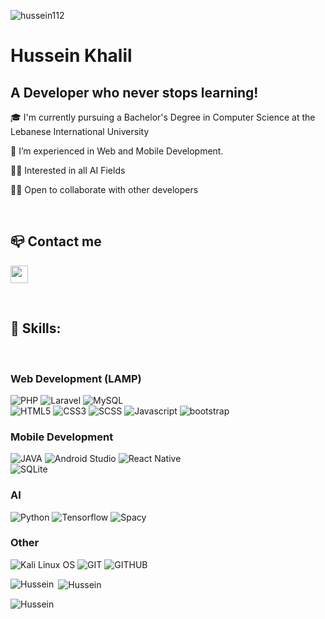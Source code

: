 <p align="left" > <img src="https://komarev.com/ghpvc/?username=hussein112&label=Profile%20views&color=0e75b6&style=flat" alt="hussein112" /></p>

<h1>Hussein Khalil</h1>
<h2>A Developer who never stops learning!</h2>

<p>🎓 I'm currently pursuing a Bachelor's Degree in Computer Science at the Lebanese International University</p>
<p>🤖 I’m experienced in Web and Mobile Development.</p>
<p>👨‍💻 Interested in all AI Fields</p>
<p>👨‍💻 Open to collaborate with other developers</p>

<br>

<h2>📪 Contact me</h2>
<p>
  <a href="mailto:husseinkhalil420@gmail.com" target="_blank"><img height="28" src = "https://img.shields.io/badge/email-8B89CC?&style=for-the-badge&logo=protonmail&logoColor=white"></a>
</p> 
  <br>

<div>
  <h2>🧰 Skills: </h2><br>
    <h3>Web Development (LAMP)</h3>
        <img src="https://img.shields.io/badge/php-%23777BB4.svg?style=for-the-badge&logo=php&logoColor=white" alt="PHP">
        <img src="https://img.shields.io/badge/laravel-%23777BB4.svg?style=for-the-badge&logo=laravel&logoColor=white" alt="Laravel">
        <img src="https://img.shields.io/badge/MySQL-005C84?style=for-the-badge&logo=mysql&logoColor=white" alt="MySQL">
        <br>
        <img src="https://img.shields.io/static/v1?label=&message=HTML5&color=%23E34F26&style=for-the-badge&logo=html5&logoColor=whitesmoke" alt="HTML5">
        <img src="https://img.shields.io/static/v1?label=&message=CSS3&color=%231572B6&style=for-the-badge&logo=css3&logoColor=whitesmoke" alt="CSS3">
        <img src="https://img.shields.io/static/v1?label=&message=SCSS&color=%23CC6699&style=for-the-badge&logo=css3&logoColor=whitesmoke" alt="SCSS">
        <img src="https://img.shields.io/static/v1?label=&message=Javascript&color=%23F7DF1E&style=for-the-badge&logo=javascript&logoColor=grey" alt="Javascript">
        <img src="https://img.shields.io/static/v1?label=&message=bootstrap&color=%231572B6&style=for-the-badge&logo=bootstrap&logoColor=whitesmoke" alt="bootstrap">
        <br>
    <h3>Mobile Development</h3>
        <img src="https://img.shields.io/static/v1?label=&message=JAVA&color=orange&style=for-the-badge&logo=java&logoColor=whitesmoke" alt="JAVA">
        <img src="https://img.shields.io/badge/Android_Studio-3DDC84?style=for-the-badge&logo=android-studio&logoColor=white" alt="Android Studio">
        <img src="https://img.shields.io/badge/React_Native-20232A?style=for-the-badge&logo=react&logoColor=61DAFB" alt="React Native">
        <br>
        <img src="https://img.shields.io/badge/SQLite-07405E?style=for-the-badge&logo=sqlite&logoColor=white" alt="SQLite">
    <h3>AI</h3>
        <img src="https://img.shields.io/static/v1?label=&message=Python&color=%231572B6&style=for-the-badge&logo=python&logoColor=whitesmoke" alt="Python">
        <img src="https://img.shields.io/static/v1?label=&message=Tensorflow&color=%231572B6&style=for-the-badge&logo=tensorflow&logoColor=whitesmoke" alt="Tensorflow">
        <img src="https://img.shields.io/static/v1?label=&message=Spacy&color=%231572B6&style=for-the-badge&logo=spacy&logoColor=whitesmoke" alt="Spacy">
    <h3>Other</h3>
        <img src="https://img.shields.io/badge/Kali_Linux-557C94?style=for-the-badge&logo=kali-linux&logoColor=white" alt="Kali Linux OS">
        <img src="https://img.shields.io/static/v1?label=&message=GIT&color=%23F05032&style=for-the-badge&logo=git&logoColor=whitesmoke" alt="GIT">
        <img src="https://img.shields.io/static/v1?label=&message=GITHUB&color=%23181717&style=for-the-badge&logo=github&logoColor=whitesmoke" alt="GITHUB">
</div>

<p><img align="left" src="https://github-readme-stats.vercel.app/api/top-langs?username=hussein112&show_icons=true&locale=en&layout=compact" alt="Hussein" /></p>

<p>&nbsp;<img align="center" src="https://github-readme-stats.vercel.app/api?username=hussein112&show_icons=true&locale=en" alt="Hussein" /></p>

<p><img align="center" src="https://github-readme-streak-stats.herokuapp.com/?user=hussein112" alt="Hussein" /></p>
 
